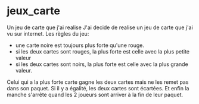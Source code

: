 # jeux_carte
Un jeu de carte que j'ai realise
J'ai decide de realise un jeu de carte que j'ai vu sur internet.
Les règles du jeu:

- une carte noire est toujours plus forte qu'une rouge.
- si les deux cartes sont rouges, la plus forte est celle avec la plus petite valeur
- si les deux cartes sont noirs, la plus forte est celle avec la plus grande valeur.

Celui qui a la plus forte carte gagne les deux cartes mais ne les remet pas dans son paquet.
Si il y a égalité, les deux cartes sont écartées.
Et enfin la manche s'arrête quand les 2 joueurs sont arriver à la fin de leur paquet.

